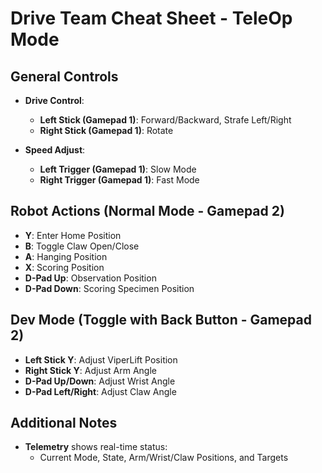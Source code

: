 # Drive Team Cheat Sheet - TeleOp Mode

## General Controls
- **Drive Control**:
  - **Left Stick (Gamepad 1)**: Forward/Backward, Strafe Left/Right
  - **Right Stick (Gamepad 1)**: Rotate

- **Speed Adjust**:
  - **Left Trigger (Gamepad 1)**: Slow Mode
  - **Right Trigger (Gamepad 1)**: Fast Mode

## Robot Actions (Normal Mode - Gamepad 2)
- **Y**: Enter Home Position
- **B**: Toggle Claw Open/Close
- **A**: Hanging Position
- **X**: Scoring Position
- **D-Pad Up**: Observation Position
- **D-Pad Down**: Scoring Specimen Position

## Dev Mode (Toggle with Back Button - Gamepad 2)
- **Left Stick Y**: Adjust ViperLift Position
- **Right Stick Y**: Adjust Arm Angle
- **D-Pad Up/Down**: Adjust Wrist Angle
- **D-Pad Left/Right**: Adjust Claw Angle

## Additional Notes
- **Telemetry** shows real-time status:
  - Current Mode, State, Arm/Wrist/Claw Positions, and Targets